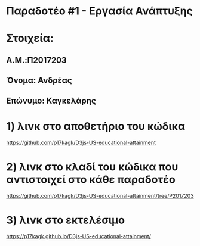 # Παραδοτέο #1 - Εργασία Ανάπτυξης
#
# Στοιχεία:
## A.M.:Π2017203
## Όνομα: Ανδρέας
## Επώνυμο: Καγκελάρης
#
# 1) λινκ στο αποθετήριο του κώδικα 
https://github.com/p17kagk/D3js-US-educational-attainment
# 2) λινκ στο κλαδί του κώδικα που αντιστοιχεί στο κάθε παραδοτέο 
https://github.com/p17kagk/D3js-US-educational-attainment/tree/P2017203
# 3) λινκ στο εκτελέσιμο
https://p17kagk.github.io/D3js-US-educational-attainment/
#
